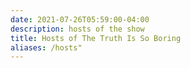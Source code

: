 ```yaml
---
date: 2021-07-26T05:59:00-04:00
description: hosts of the show
title: Hosts of The Truth Is So Boring
aliases: /hosts"
---
```



